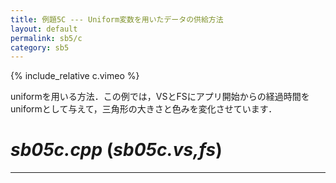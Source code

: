 ```yaml
---
title: 例題5C --- Uniform変数を用いたデータの供給方法
layout: default
permalink: sb5/c
category: sb5
---
```


{% include_relative c.vimeo %}

uniformを用いる方法．この例では，VSとFSにアプリ開始からの経過時間をuniformとして与えて，三角形の大きさと色みを変化させています．

# *sb05c.cpp* (*sb05c.vs,fs*)

-----

